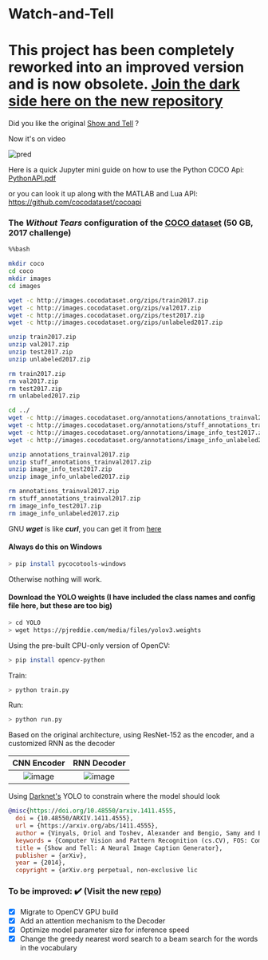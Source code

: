 # Watch-and-Tell

# This project has been completely reworked into an improved version and is now obsolete. [Join the dark side here on the new repository](https://github.com/AndreiMoraru123/ContextCollector)

Did you like the original [Show and Tell](https://arxiv.org/abs/1411.4555) ?

Now it's on video

![pred](https://user-images.githubusercontent.com/81184255/197354068-834c3258-b953-4cf0-b1c2-9ffa6d26d020.gif)

Here is a quick Jupyter mini guide on how to use the Python COCO Api: [PythonAPI.pdf](https://github.com/AndreiMoraru123/Watch-and-Tell/files/9844733/PythonAPI.pdf)

or you can look it up along with the MATLAB and Lua API: https://github.com/cocodataset/cocoapi

### The ___Without Tears___ configuration of the [COCO dataset](https://cocodataset.org/#home) (50 GB, 2017 challenge)

```bash
%%bash

mkdir coco
cd coco
mkdir images
cd images

wget -c http://images.cocodataset.org/zips/train2017.zip
wget -c http://images.cocodataset.org/zips/val2017.zip
wget -c http://images.cocodataset.org/zips/test2017.zip
wget -c http://images.cocodataset.org/zips/unlabeled2017.zip

unzip train2017.zip
unzip val2017.zip
unzip test2017.zip
unzip unlabeled2017.zip

rm train2017.zip
rm val2017.zip
rm test2017.zip
rm unlabeled2017.zip

cd ../
wget -c http://images.cocodataset.org/annotations/annotations_trainval2017.zip
wget -c http://images.cocodataset.org/annotations/stuff_annotations_trainval2017.zip
wget -c http://images.cocodataset.org/annotations/image_info_test2017.zip
wget -c http://images.cocodataset.org/annotations/image_info_unlabeled2017.zip

unzip annotations_trainval2017.zip
unzip stuff_annotations_trainval2017.zip
unzip image_info_test2017.zip
unzip image_info_unlabeled2017.zip

rm annotations_trainval2017.zip
rm stuff_annotations_trainval2017.zip
rm image_info_test2017.zip
rm image_info_unlabeled2017.zip
```

GNU ___wget___ is like ___curl___, you can get it from [here](https://www.gnu.org/software/wget/)

#### Always do this on Windows

```bash
> pip install pycocotools-windows
```

Otherwise nothing will work.

#### Download the YOLO weights (I have included the class names and config file here, but these are too big)

```bash
> cd YOLO
> wget https://pjreddie.com/media/files/yolov3.weights
```

Using the pre-built CPU-only version of OpenCV:
```bash
> pip install opencv-python
```

Train:

```bash
> python train.py
```

Run:

```bash
> python run.py
```

Based on the original architecture, using ResNet-152 as the encoder, and a customized RNN as the decoder


CNN Encoder          |  RNN Decoder
:-------------------------:|:-------------------------:
![image](https://user-images.githubusercontent.com/81184255/197387871-4396b61c-0de0-433e-93b3-7fc3dedb1f8a.png)| ![image](https://user-images.githubusercontent.com/81184255/197387930-68f0a256-572f-42b1-9b93-45068740aa88.png)

Using [Darknet's](https://pjreddie.com/darknet/yolo/) YOLO to constrain where the model should look

```bibtex
@misc{https://doi.org/10.48550/arxiv.1411.4555,
  doi = {10.48550/ARXIV.1411.4555},
  url = {https://arxiv.org/abs/1411.4555},
  author = {Vinyals, Oriol and Toshev, Alexander and Bengio, Samy and Erhan, Dumitru},
  keywords = {Computer Vision and Pattern Recognition (cs.CV), FOS: Computer and information sciences, FOS: Computer and information sciences},
  title = {Show and Tell: A Neural Image Caption Generator},
  publisher = {arXiv},
  year = {2014},
  copyright = {arXiv.org perpetual, non-exclusive lic
```

### To be improved: :heavy_check_mark: (Visit the new [repo](https://github.com/AndreiMoraru123/ContextCollector))

- [x] Migrate to OpenCV GPU build
- [x] Add an attention mechanism to the Decoder
- [x] Optimize model parameter size for inference speed
- [x] Change the greedy nearest word search to a beam search for the words in the vocabulary
